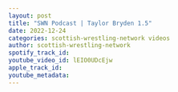 ```yaml
---
layout: post
title: "SWN Podcast | Taylor Bryden 1.5"
date: 2022-12-24
categories: scottish-wrestling-network videos
author: scottish-wrestling-network
spotify_track_id: 
youtube_video_id: lEIO0UDcEjw
apple_track_id: 
youtube_metadata: 
---
```


